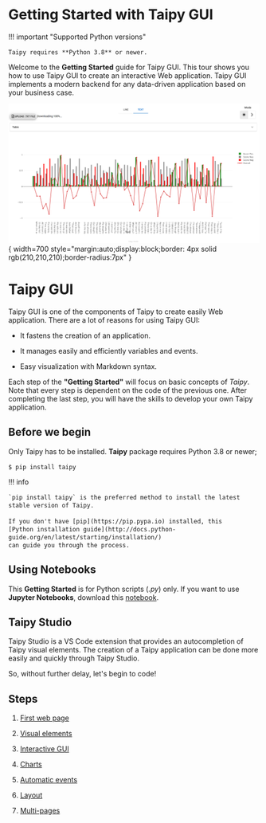 # Getting Started with Taipy GUI

!!! important "Supported Python versions"

    Taipy requires **Python 3.8** or newer.

Welcome to the **Getting Started** guide for Taipy GUI. This tour shows you how to use Taipy GUI to create an interactive Web application. Taipy GUI implements a modern backend for any data-driven application based on your business case.

![Getting Started GUI application](step_07/result.png){ width=700 style="margin:auto;display:block;border: 4px solid rgb(210,210,210);border-radius:7px" }

# Taipy GUI

Taipy GUI is one of the components of Taipy to create easily Web application. There are a lot of reasons for using Taipy GUI:

- It fastens the creation of an application.

- It manages easily and efficiently variables and events.

- Easy visualization with Markdown syntax.

Each step of the **"Getting Started"** will focus on basic concepts of *Taipy*. Note that every step is dependent on 
the code of the previous one. After completing the last step, you will have the skills to develop your own Taipy 
application. 

## Before we begin

Only Taipy has to be installed. **Taipy** package requires Python 3.8 or newer;

``` console
$ pip install taipy
```

!!! info 

    `pip install taipy` is the preferred method to install the latest stable version of Taipy.
    
    If you don't have [pip](https://pip.pypa.io) installed, this 
    [Python installation guide](http://docs.python-guide.org/en/latest/starting/installation/)
    can guide you through the process.

## Using Notebooks

This **Getting Started** is for Python scripts (*.py*) only. If you want to use **Jupyter Notebooks**, download this [notebook](https://docs.taipy.io/en/latest/getting_started/getting_started.ipynb).

## Taipy Studio

Taipy Studio is a VS Code extension that provides an autocompletion of Taipy visual elements. The creation of a Taipy application can be done more easily and quickly through Taipy Studio.

So, without further delay, let's begin to code!

## Steps

1. [First web page](step_01/ReadMe.md)

2. [Visual elements](step_02/ReadMe.md)

3. [Interactive GUI](step_03/ReadMe.md)

4. [Charts](step_04/ReadMe.md)

5. [Automatic events](step_05/ReadMe.md)

6. [Layout](step_06/ReadMe.md)

7. [Multi-pages](step_07/ReadMe.md)
